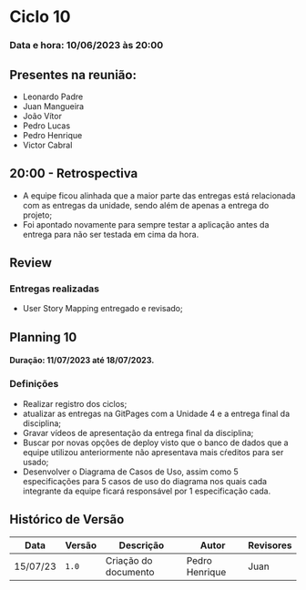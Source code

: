 # Ciclo 10

### Data e hora: 10/06/2023 às 20:00

## Presentes na reunião:

- Leonardo Padre
- Juan Mangueira
- João Vítor
- Pedro Lucas
- Pedro Henrique
- Victor Cabral

## 20:00 - Retrospectiva
- A equipe ficou alinhada que a maior parte das entregas está relacionada com as entregas da unidade, sendo além de apenas a entrega do projeto;
- Foi apontado novamente para sempre testar a aplicação antes da entrega para não ser testada em cima da hora.

## Review

### Entregas realizadas

* User Story Mapping entregado e revisado;


## Planning 10

#### Duração: 11/07/2023 até 18/07/2023.

### Definições

* Realizar registro dos ciclos;
* atualizar as entregas na GitPages com a Unidade 4 e a entrega final da disciplina;
* Gravar vídeos de apresentação da entrega final da disciplina;
* Buscar por novas opções de deploy visto que o banco de dados que a equipe utilizou anteriormente não apresentava mais cŕeditos para ser usado;
* Desenvolver o Diagrama de Casos de Uso, assim como 5 especificações para 5 casos de uso do diagrama nos quais cada integrante da equipe ficará responsável por 1 especificação cada.

## Histórico de Versão

Data | Versão | Descrição | Autor | Revisores
---- | ------ | --------- | ----- | ---------
15/07/23 | `1.0` | Criação do documento | Pedro Henrique | Juan